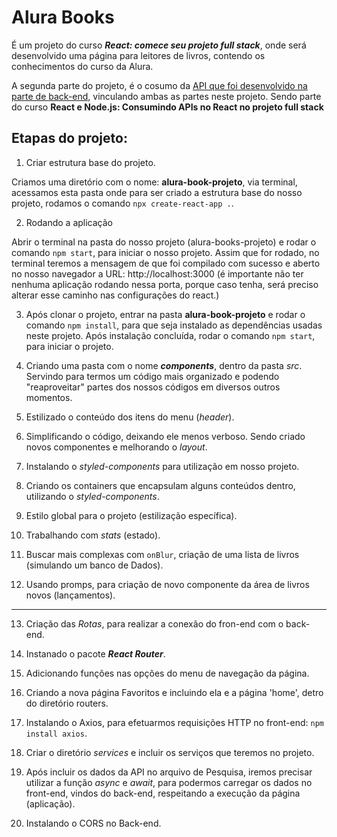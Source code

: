 # Alura Books

É um projeto do curso **_React: comece seu projeto full stack_**, onde será desenvolvido uma página para leitores de livros, contendo os conhecimentos do curso da Alura.

A segunda parte do projeto, é o cosumo da [API que foi desenvolvido na parte de back-end](https://github.com/Rodrigo-Sousa/alura-book-server), vinculando ambas as partes neste projeto. Sendo parte do curso **React e Node.js: Consumindo APIs no React no projeto full stack**

## Etapas do projeto:

1. Criar estrutura base do projeto.

Criamos uma diretório com o nome: **alura-book-projeto**, via terminal, acessamos esta pasta onde para ser criado a estrutura base do nosso projeto, rodamos o comando `npx create-react-app .`. 

2. Rodando a aplicação

Abrir o terminal na pasta do nosso projeto (alura-books-projeto) e rodar o comando `npm start`, para iniciar o nosso projeto. Assim que for rodado, no terminal teremos a mensagem de que foi compilado com sucesso e aberto no nosso navegador a URL: http://localhost:3000 (é importante não ter nenhuma aplicação rodando nessa porta, porque caso tenha, será preciso alterar esse caminho nas configurações do react.)

3. Após clonar o projeto, entrar na pasta **alura-book-projeto** e rodar o comando `npm install`, para que seja instalado as dependências usadas neste projeto. Após instalação concluída, rodar o comando `npm start`, para iniciar o projeto.

4. Criando uma pasta com o nome **_components_**, dentro da pasta _src_. Servindo para termos um código mais organizado e podendo "reaproveitar" partes dos nossos códigos em diversos outros momentos.

5. Estilizado o conteúdo dos itens do menu (_header_). 

6. Simplificando o código, deixando ele menos verboso. Sendo criado novos componentes e melhorando o _layout_.

7. Instalando o _styled-components_ para utilização em nosso projeto.

8. Criando os containers que encapsulam alguns conteúdos dentro, utilizando o _styled-components_.

9. Estilo global para o projeto (estilização específica).

10. Trabalhando com _stats_ (estado).

11. Buscar mais complexas com `onBlur`, criação de uma lista de livros (simulando um banco de Dados).

12. Usando promps, para criação de novo componente da área de livros novos (lançamentos).

---

13. Criação das _Rotas_, para realizar a conexão do fron-end com o back-end.

14. Instanado o pacote **_React Router_**.

15. Adicionando funções nas opções do menu de navegação da página.

16. Criando a nova página Favoritos e incluindo ela e a página 'home', detro do diretório routers.

17. Instalando o Axios, para efetuarmos requisições HTTP no front-end: `npm install axios`.

18. Criar o diretório _services_ e incluir os serviços que teremos no projeto.

19. Após incluir os dados da API no arquivo de Pesquisa, iremos precisar utilizar a função _async_ e _await_, para podermos carregar os dados no front-end, vindos do back-end, respeitando a execução da página (aplicação). 

20. Instalando o CORS no Back-end.